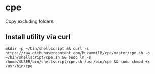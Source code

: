 # cpe
Copy excluding folders


## Install utility via curl
    mkdir -p ~/bin/shellscript && curl -s https://raw.githubusercontent.com/MuzammilM/cpe/master/cpe.sh -o ~/bin/shellscript/cpe.sh && sudo ln -s /home/$USER/bin/shellscript/cpe.sh /usr/bin/cpe && sudo chmod +x /usr/bin/cpe
